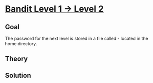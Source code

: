 # [Bandit Level 1 → Level 2](https://overthewire.org/wargames/bandit/bandit2.html)

## Goal
The password for the next level is stored in a file called - located in the home directory.

## Theory

## Solution
